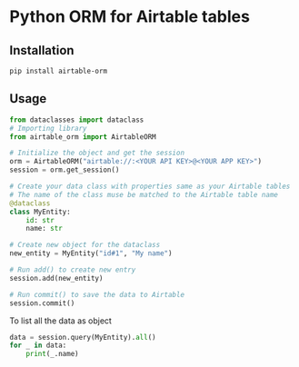 # Python ORM for Airtable tables

## Installation

```
pip install airtable-orm
```

## Usage
```python
from dataclasses import dataclass
# Importing library
from airtable_orm import AirtableORM

# Initialize the object and get the session
orm = AirtableORM("airtable://:<YOUR API KEY>@<YOUR APP KEY>")
session = orm.get_session()

# Create your data class with properties same as your Airtable tables
# The name of the class muse be matched to the Airtable table name
@dataclass
class MyEntity:
    id: str
    name: str

# Create new object for the dataclass
new_entity = MyEntity("id#1", "My name")

# Run add() to create new entry
session.add(new_entity)

# Run commit() to save the data to Airtable
session.commit()
```

To list all the data as object

```python
data = session.query(MyEntity).all()
for _ in data:
    print(_.name)
```




